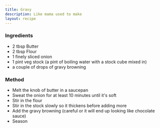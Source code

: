 ```yaml
---
title: Gravy
description: Like mama used to make
layout: recipe
---
```


### Ingredients

- 2 tbsp Butter
- 2 tbsp Flour
- 1 finely sliced onion
- 1 pint veg stock (a pint of boiling water with a stock cube mixed in)
- a couple of drops of gravy browning

### Method
- Melt the knob of butter in a saucepan
- Sweat the onion for at least 10 minutes until it's soft
- Stir in the flour
- Stir in the stock slowly so it thickens before adding more
- Add the gravy browning (careful or it will end up looking like chocolate sauce)
- Season
